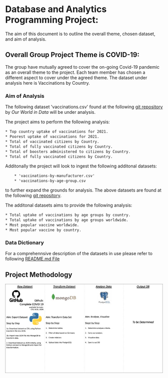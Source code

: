 # Database and Analytics Programming Project:
The aim of this document is to outline the overall theme, chosen dataset, and aim of analysis.


## Overall Group Project Theme is COVID-19:
The group have mutually agreed to cover the on-going Covid-19 pandemic as an overall theme to the project.
Each team member has chosen a different aspect to cover under the agreed theme.
The dataset under analysis here is Vaccinations by Country.


### Aim of Analysis
The following dataset 'vaccinations.csv' found at the following [git repository](https://github.com/owid/covid-19-data/tree/master/public/data/vaccinations) by _Our World in Data_ will be under analysis.

The project aims to perform the following analysis:

	* Top country uptake of vaccinations for 2021.
	* Poorest uptake of vaccinations for 2021.
	* Total of vaccinated citizens by Country.
	* Total of fully vaccinated citizens by Country.
	* Total of boosters administered to citizens by Country.
	* Total of fully vaccinated citizens by Country.

Additonally the project will look to ingest the following  additonal datasets:

		* 'vaccinations-by-manufacturer.csv'
		* 'vaccinations-by-age-group.csv

to further expand the grounds for analysis. The above datasets are found at the following [git repository](https://github.com/owid/covid-19-data/tree/master/public/data/vaccinations).

The additonal datasets aims to provide the following analysis:

	* Total uptake of vaccinations by age groups by country.
	* Total uptake of vaccinations by age groups worldwide.
	* Most popular vaccine worldwide.
	* Most popular vaccine by country.


### Data Dictionary
For a comprehennsive description of the datasets in use please refer to following [README.md File](https://github.com/owid/covid-19-data/blob/master/public/data/vaccinations/README.md)


## Project Methodology

<p align="center">
  <img src="https://github.com/polinaprinii/DAP-Project/blob/main/Vaccine_Analysis_by_Country/Misc/Methodology.jpg" />
</p>

